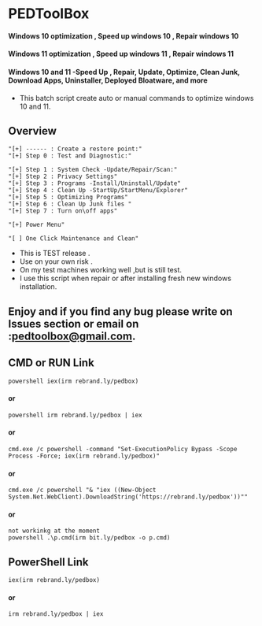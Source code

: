 # PEDToolBox
#### Windows 10 optimization , Speed up windows 10 , Repair windows 10
#### Windows 11 optimization , Speed up windows 11 , Repair windows 11
#### Windows 10 and 11 -Speed Up , Repair, Update, Optimize, Clean Junk, Download Apps, Uninstaller, Deployed Bloatware, and more


- This batch script create auto or manual commands to optimize windows 10 and 11.

## Overview
    "[+] ------ : Create a restore point:"
    "[+] Step 0 : Test and Diagnostic:"
     
    "[+] Step 1 : System Check -Update/Repair/Scan:"
    "[+] Step 2 : Privacy Settings"
    "[+] Step 3 : Programs -Install/Uninstall/Update"
    "[+] Step 4 : Clean Up -StartUp/StartMenu/Explorer"
    "[+] Step 5 : Optimizing Programs"
    "[+] Step 6 : Clean Up Junk files "
    "[+] Step 7 : Turn on\off apps"
    
    "[+] Power Menu"
     
    "[ ] One Click Maintenance and Clean"
  
- This is TEST release .
- Use on your own risk .
- On my test machines working well ,but is still test.
- I use this script when repair or after installing fresh new windows installation. 
## Enjoy and if you find any bug please write on Issues section or email on :pedtoolbox@gmail.com.



## CMD or RUN Link  

    powershell iex(irm rebrand.ly/pedbox)
#### or

    powershell irm rebrand.ly/pedbox | iex
#### or

    cmd.exe /c powershell -command "Set-ExecutionPolicy Bypass -Scope Process -Force; iex(irm rebrand.ly/pedbox)"
#### or

    cmd.exe /c powershell "& "iex ((New-Object System.Net.WebClient).DownloadString('https://rebrand.ly/pedbox'))""
#### or

    not workinkg at the moment
    powershell .\p.cmd(irm bit.ly/pedbox -o p.cmd)

## PowerShell Link 

    iex(irm rebrand.ly/pedbox)
#### or

    irm rebrand.ly/pedbox | iex

